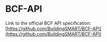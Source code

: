 # BCF-API

Link to the official BCF API specification: [https://github.com/BuildingSMART/BCF-API](https://github.com/BuildingSMART/BCF-API)
